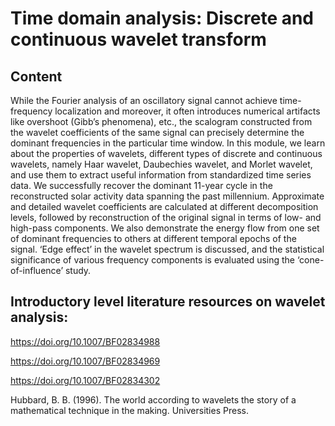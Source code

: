 # Time domain analysis: Discrete and continuous wavelet transform


## Content

While the Fourier analysis of an oscillatory signal cannot achieve time-frequency localization and moreover, it often introduces numerical artifacts like overshoot (Gibb’s phenomena), etc.,  the scalogram constructed from the wavelet coefficients of the same signal can precisely determine the dominant frequencies in the particular time window. In this module, we learn about the properties of wavelets, different types of discrete and continuous wavelets, namely Haar wavelet, Daubechies wavelet, and Morlet wavelet, and use them to extract useful information from standardized time series data. We successfully recover the dominant 11-year cycle in the reconstructed solar activity data spanning the past millennium. Approximate and detailed wavelet coefficients are calculated at different decomposition levels, followed by reconstruction of the original signal in terms of low- and high-pass components. We also demonstrate the energy flow from one set of dominant frequencies to others at different temporal epochs of the signal. ‘Edge effect’ in the wavelet spectrum is discussed, and the statistical significance of various frequency components is evaluated using the ‘cone-of-influence’ study.

## Introductory level literature resources on wavelet analysis: 

https://doi.org/10.1007/BF02834988

https://doi.org/10.1007/BF02834969

https://doi.org/10.1007/BF02834302

Hubbard, B. B. (1996). The world according to wavelets the story of a mathematical technique in the making. Universities Press.
